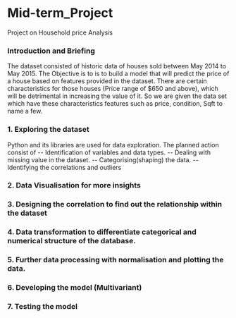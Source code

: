 # Mid-term_Project
Project on Household price Analysis

### Introduction and Briefing

The dataset consisted of historic data of houses sold between May 2014 to May 2015. The Objective is to is to build a model that will predict the price of a house based on features provided in the dataset. There are certain characteristics for those houses (Price range of $650 and above), which will be detrimental in increasing the value of it. So we are given the data set which have these characteristics features such as price, condition, Sqft to name a few.

### 1. Exploring the dataset

Python and its libraries are used for data exploration. The planned action consist of -- Identification of variables and data types. -- Dealing with missing value in the dataset. -- Categorising(shaping) the data. -- Identifying the correlations and outliers

### 2. Data Visualisation for more insights

### 3. Designing the correlation to find out the relationship within the dataset

### 4. Data transformation to differentiate categorical and numerical structure of the database.

### 5. Further data processing with normalisation and plotting the data.

### 6. Developing the model (Multivariant)

### 7. Testing the model

